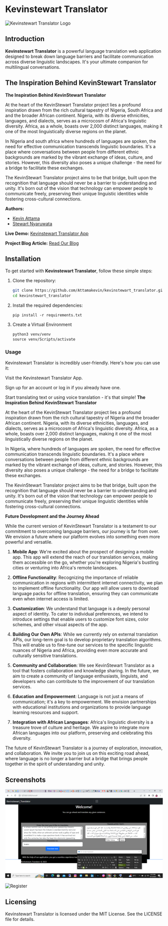 # Kevinstewart Translator

![Kevinstewart Translator Logo](path_to_your_logo_image)

## Introduction

**Kevinstewart Translator** is a powerful language translation web application designed to break down language barriers and facilitate communication across diverse linguistic landscapes. It's your ultimate companion for multilingual conversations.

## The Inspiration Behind KevinStewart Translator
**The Inspiration Behind KevinStewart Translator**

At the heart of the KevinStewart Translator project lies a profound inspiration drawn from the rich cultural tapestry of Nigeria, South Africa and  and the broader African continent. Nigeria, with its diverse ethnicities, languages, and dialects, serves as a microcosm of Africa's linguistic diversity. Africa, as a whole, boasts over 2,000 distinct languages, making it one of the most linguistically diverse regions on the planet.

In Nigeria and south africa where hundreds of languages are spoken, the need for effective communication transcends linguistic boundaries. It's a place where conversations between people from different ethnic backgrounds are marked by the vibrant exchange of ideas, culture, and stories. However, this diversity also poses a unique challenge - the need for a bridge to facilitate these exchanges.

The KevinStewart Translator project aims to be that bridge, built upon the recognition that language should never be a barrier to understanding and unity. It's born out of the vision that technology can empower people to communicate freely, preserving their unique linguistic identities while fostering cross-cultural connections.
 

**Authors:**
- [Kevin Attama](https://www.linkedin.com/in/kevinattamasoftwareengineer)
- [Stewart Nyaruwata](https://www.linkedin.com/in/stewart27/)

**Live Demo:** [Kevinstewart Translator App](link_to_deployed_site)

**Project Blog Article:** [Read Our Blog](https://medium.com/@nyaruwatastewart27/blog-post-b648530b915b)

## Installation

To get started with **Kevinstewart Translator**, follow these simple steps:

1. Clone the repository:

   ```bash
   git clone https://github.com/Attamakevin/kevinstewart_translator.git
   cd kevinstewart_translator
   
2. Install the required dependencies:
   ```pip
   pip install -r requirements.txt
3. Create  a Virtual Environment
   ```
   python3 venv/venv
   source venv/Scripts/activate
### Usage
Kevinstewart Translator is incredibly user-friendly. Here's how you can use it:

Visit the Kevinstewart Translator App.

Sign up for an account or log in if you already have one.

Start translating text or using voice translation - it's that simple!
**The Inspiration Behind KevinStewart Translator**

At the heart of the KevinStewart Translator project lies a profound inspiration drawn from the rich cultural tapestry of Nigeria and the broader African continent. Nigeria, with its diverse ethnicities, languages, and dialects, serves as a microcosm of Africa's linguistic diversity. Africa, as a whole, boasts over 2,000 distinct languages, making it one of the most linguistically diverse regions on the planet.

In Nigeria, where hundreds of languages are spoken, the need for effective communication transcends linguistic boundaries. It's a place where conversations between people from different ethnic backgrounds are marked by the vibrant exchange of ideas, culture, and stories. However, this diversity also poses a unique challenge - the need for a bridge to facilitate these exchanges.

The KevinStewart Translator project aims to be that bridge, built upon the recognition that language should never be a barrier to understanding and unity. It's born out of the vision that technology can empower people to communicate freely, preserving their unique linguistic identities while fostering cross-cultural connections.

**Future Development and the Journey Ahead**

While the current version of KevinStewart Translator is a testament to our commitment to overcoming language barriers, our journey is far from over. We envision a future where our platform evolves into something even more powerful and versatile.

1. **Mobile App**: We're excited about the prospect of designing a mobile app. This app will extend the reach of our translation services, making them accessible on the go, whether you're exploring Nigeria's bustling cities or venturing into Africa's remote landscapes.

2. **Offline Functionality**: Recognizing the importance of reliable communication in regions with intermittent internet connectivity, we plan to implement offline functionality. Our app will allow users to download language packs for offline translation, ensuring they can communicate even when internet access is limited.

3. **Customization**: We understand that language is a deeply personal aspect of identity. To cater to individual preferences, we intend to introduce settings that enable users to customize font sizes, color schemes, and other visual aspects of the app.

4. **Building Our Own APIs**: While we currently rely on external translation APIs, our long-term goal is to develop proprietary translation algorithms. This will enable us to fine-tune our services to the specific linguistic nuances of Nigeria and Africa, providing even more accurate and culturally sensitive translations.

5. **Community and Collaboration**: We see KevinStewart Translator as a tool that fosters collaboration and knowledge sharing. In the future, we aim to create a community of language enthusiasts, linguists, and developers who can contribute to the improvement of our translation services.

6. **Education and Empowerment**: Language is not just a means of communication; it's a key to empowerment. We envision partnerships with educational institutions and organizations to provide language learning resources and support.

7. **Integration with African Languages**: Africa's linguistic diversity is a treasure trove of culture and heritage. We aspire to integrate more African languages into our platform, preserving and celebrating this diversity.

The future of KevinStewart Translator is a journey of exploration, innovation, and collaboration. We invite you to join us on this exciting road ahead, where language is no longer a barrier but a bridge that brings people together in the spirit of understanding and unity.
## Screenshots
![Homepage](app/img/pic1.png)

![Register](app/img/pic3.png)


## Licensing
Kevinstewart Translator is licensed under the MIT License. See the LICENSE file for details.

